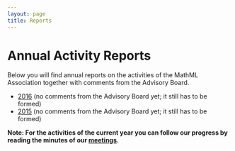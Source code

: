 ```yaml
---
layout: page
title: Reports
---
```


# Annual Activity Reports

Below you will find annual reports on the activities of the MathML Association
together with comments from the Advisory Board.

* [2016](2016.html) (no comments from the Advisory Board yet; it still has to be formed)
* [2015](2015.html) (no comments from the Advisory Board yet; it still has to be formed)

**Note: For the activities of the current year you can follow our progress by reading
  the minutes of our [meetings](/meetings/meetings.html).**
